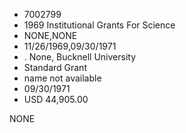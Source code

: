 * 7002799
* 1969 Institutional Grants For Science
* NONE,NONE
* 11/26/1969,09/30/1971
*  . None, Bucknell University
* Standard Grant
*   name not available
* 09/30/1971
* USD 44,905.00

NONE